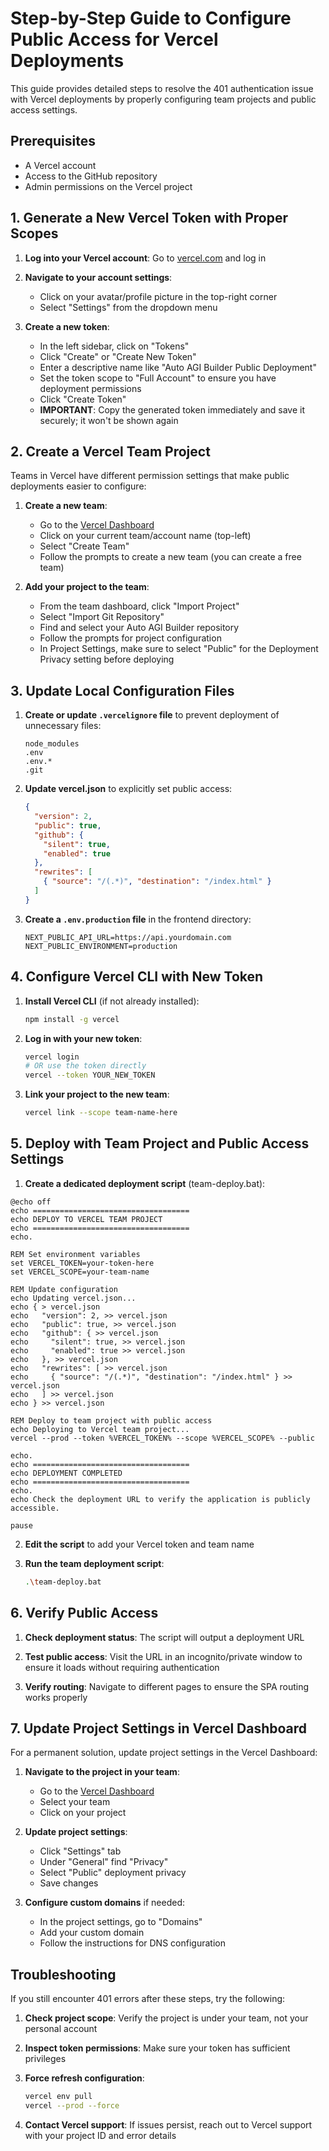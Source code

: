 # Step-by-Step Guide to Configure Public Access for Vercel Deployments

This guide provides detailed steps to resolve the 401 authentication issue with Vercel deployments by properly configuring team projects and public access settings.

## Prerequisites

- A Vercel account
- Access to the GitHub repository
- Admin permissions on the Vercel project

## 1. Generate a New Vercel Token with Proper Scopes

1. **Log into your Vercel account**: Go to [vercel.com](https://vercel.com/) and log in

2. **Navigate to your account settings**:
   - Click on your avatar/profile picture in the top-right corner
   - Select "Settings" from the dropdown menu

3. **Create a new token**:
   - In the left sidebar, click on "Tokens"
   - Click "Create" or "Create New Token"
   - Enter a descriptive name like "Auto AGI Builder Public Deployment"
   - Set the token scope to "Full Account" to ensure you have deployment permissions
   - Click "Create Token"
   - **IMPORTANT**: Copy the generated token immediately and save it securely; it won't be shown again

## 2. Create a Vercel Team Project

Teams in Vercel have different permission settings that make public deployments easier to configure:

1. **Create a new team**:
   - Go to the [Vercel Dashboard](https://vercel.com/dashboard)
   - Click on your current team/account name (top-left)
   - Select "Create Team"
   - Follow the prompts to create a new team (you can create a free team)

2. **Add your project to the team**:
   - From the team dashboard, click "Import Project"
   - Select "Import Git Repository"
   - Find and select your Auto AGI Builder repository
   - Follow the prompts for project configuration
   - In Project Settings, make sure to select "Public" for the Deployment Privacy setting before deploying

## 3. Update Local Configuration Files

1. **Create or update `.vercelignore` file** to prevent deployment of unnecessary files:

   ```
   node_modules
   .env
   .env.*
   .git
   ```

2. **Update vercel.json** to explicitly set public access:

   ```json
   {
     "version": 2,
     "public": true,
     "github": {
       "silent": true,
       "enabled": true
     },
     "rewrites": [
       { "source": "/(.*)", "destination": "/index.html" }
     ]
   }
   ```

3. **Create a `.env.production` file** in the frontend directory:

   ```
   NEXT_PUBLIC_API_URL=https://api.yourdomain.com
   NEXT_PUBLIC_ENVIRONMENT=production
   ```

## 4. Configure Vercel CLI with New Token

1. **Install Vercel CLI** (if not already installed):
   ```bash
   npm install -g vercel
   ```

2. **Log in with your new token**:
   ```bash
   vercel login
   # OR use the token directly
   vercel --token YOUR_NEW_TOKEN
   ```

3. **Link your project to the new team**:
   ```bash
   vercel link --scope team-name-here
   ```

## 5. Deploy with Team Project and Public Access Settings

1. **Create a dedicated deployment script** (team-deploy.bat):

```batch
@echo off
echo ===================================
echo DEPLOY TO VERCEL TEAM PROJECT
echo ===================================
echo.

REM Set environment variables
set VERCEL_TOKEN=your-token-here
set VERCEL_SCOPE=your-team-name

REM Update configuration
echo Updating vercel.json...
echo { > vercel.json
echo   "version": 2, >> vercel.json
echo   "public": true, >> vercel.json
echo   "github": { >> vercel.json
echo     "silent": true, >> vercel.json
echo     "enabled": true >> vercel.json
echo   }, >> vercel.json
echo   "rewrites": [ >> vercel.json
echo     { "source": "/(.*)", "destination": "/index.html" } >> vercel.json
echo   ] >> vercel.json
echo } >> vercel.json

REM Deploy to team project with public access
echo Deploying to Vercel team project...
vercel --prod --token %VERCEL_TOKEN% --scope %VERCEL_SCOPE% --public

echo.
echo ===================================
echo DEPLOYMENT COMPLETED
echo ===================================
echo.
echo Check the deployment URL to verify the application is publicly accessible.

pause
```

2. **Edit the script** to add your Vercel token and team name

3. **Run the team deployment script**:
   ```bash
   .\team-deploy.bat
   ```

## 6. Verify Public Access

1. **Check deployment status**: The script will output a deployment URL

2. **Test public access**: Visit the URL in an incognito/private window to ensure it loads without requiring authentication

3. **Verify routing**: Navigate to different pages to ensure the SPA routing works properly

## 7. Update Project Settings in Vercel Dashboard

For a permanent solution, update project settings in the Vercel Dashboard:

1. **Navigate to the project in your team**:
   - Go to the [Vercel Dashboard](https://vercel.com/dashboard)
   - Select your team
   - Click on your project

2. **Update project settings**:
   - Click "Settings" tab
   - Under "General" find "Privacy"
   - Select "Public" deployment privacy
   - Save changes

3. **Configure custom domains** if needed:
   - In the project settings, go to "Domains"
   - Add your custom domain
   - Follow the instructions for DNS configuration

## Troubleshooting

If you still encounter 401 errors after these steps, try the following:

1. **Check project scope**: Verify the project is under your team, not your personal account

2. **Inspect token permissions**: Make sure your token has sufficient privileges

3. **Force refresh configuration**:
   ```bash
   vercel env pull
   vercel --prod --force
   ```

4. **Contact Vercel support**: If issues persist, reach out to Vercel support with your project ID and error details
